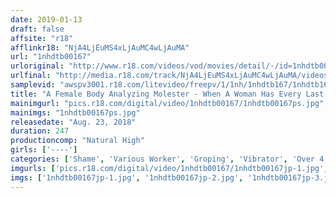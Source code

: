 ```yaml
---
date: 2019-01-13
draft: false
affsite: "r18"
afflinkr18: "NjA4LjEuMS4xLjAuMC4wLjAuMA"
url: "1nhdtb00167"
urloriginal: "http://www.r18.com/videos/vod/movies/detail/-/id=1nhdtb00167"
urlfinal: "http://media.r18.com/track/NjA4LjEuMS4xLjAuMC4wLjAuMA/videos/vod/movies/detail/-/id=1nhdtb00167"
samplevid: "awspv3001.r18.com/litevideo/freepv/1/1nh/1nhdtb167/1nhdtb167_dmb_w.mp4"
title: "A Female Body Analyzing Molester - When A Woman Has Every Last Inch Of Her Body Investigated And Every Last Secret Discovered, She Can't Refuse A Thing -"
mainimgurl: "pics.r18.com/digital/video/1nhdtb00167/1nhdtb00167ps.jpg"
mainimgs: "1nhdtb00167ps.jpg"
releasedate: "Aug. 23, 2018"
duration: 247
productioncomp: "Natural High"
girls: ['----']
categories: ['Shame', 'Various Worker', 'Groping', 'Vibrator', 'Over 4 Hours', 'Hi-Def']
imgurls: ['pics.r18.com/digital/video/1nhdtb00167/1nhdtb00167jp-1.jpg', 'pics.r18.com/digital/video/1nhdtb00167/1nhdtb00167jp-2.jpg', 'pics.r18.com/digital/video/1nhdtb00167/1nhdtb00167jp-3.jpg', 'pics.r18.com/digital/video/1nhdtb00167/1nhdtb00167jp-4.jpg', 'pics.r18.com/digital/video/1nhdtb00167/1nhdtb00167jp-5.jpg', 'pics.r18.com/digital/video/1nhdtb00167/1nhdtb00167jp-6.jpg', 'pics.r18.com/digital/video/1nhdtb00167/1nhdtb00167jp-7.jpg', 'pics.r18.com/digital/video/1nhdtb00167/1nhdtb00167jp-8.jpg', 'pics.r18.com/digital/video/1nhdtb00167/1nhdtb00167jp-9.jpg', 'pics.r18.com/digital/video/1nhdtb00167/1nhdtb00167jp-10.jpg', 'pics.r18.com/digital/video/1nhdtb00167/1nhdtb00167jp-11.jpg', 'pics.r18.com/digital/video/1nhdtb00167/1nhdtb00167jp-12.jpg', 'pics.r18.com/digital/video/1nhdtb00167/1nhdtb00167jp-13.jpg', 'pics.r18.com/digital/video/1nhdtb00167/1nhdtb00167jp-14.jpg', 'pics.r18.com/digital/video/1nhdtb00167/1nhdtb00167jp-15.jpg', 'pics.r18.com/digital/video/1nhdtb00167/1nhdtb00167jp-16.jpg', 'pics.r18.com/digital/video/1nhdtb00167/1nhdtb00167jp-17.jpg', 'pics.r18.com/digital/video/1nhdtb00167/1nhdtb00167jp-18.jpg', 'pics.r18.com/digital/video/1nhdtb00167/1nhdtb00167jp-19.jpg', 'pics.r18.com/digital/video/1nhdtb00167/1nhdtb00167jp-20.jpg']
imgs: ['1nhdtb00167jp-1.jpg', '1nhdtb00167jp-2.jpg', '1nhdtb00167jp-3.jpg', '1nhdtb00167jp-4.jpg', '1nhdtb00167jp-5.jpg', '1nhdtb00167jp-6.jpg', '1nhdtb00167jp-7.jpg', '1nhdtb00167jp-8.jpg', '1nhdtb00167jp-9.jpg', '1nhdtb00167jp-10.jpg', '1nhdtb00167jp-11.jpg', '1nhdtb00167jp-12.jpg', '1nhdtb00167jp-13.jpg', '1nhdtb00167jp-14.jpg', '1nhdtb00167jp-15.jpg', '1nhdtb00167jp-16.jpg', '1nhdtb00167jp-17.jpg', '1nhdtb00167jp-18.jpg', '1nhdtb00167jp-19.jpg', '1nhdtb00167jp-20.jpg']
---
```

